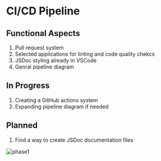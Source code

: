 # CI/CD Pipeline

## Functional Aspects
1) Pull request system
2) Selected applications for linting and code quality chekcs
3) JSDoc styling already in VSCode
4) Genral pipeline diagram

## In Progress
1) Creating a GitHub actions system
2) Expanding pipeline diagram if needed

## Planned
1) Find a way to create JSDoc documentation files

![phase1](https://user-images.githubusercontent.com/47440034/141722438-07d878d8-2fb6-4efc-848c-1b4bf9fb65d8.png)
